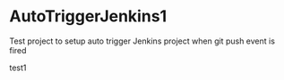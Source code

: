 # AutoTriggerJenkins1
Test project to setup auto trigger Jenkins project when git push event is fired

test1
